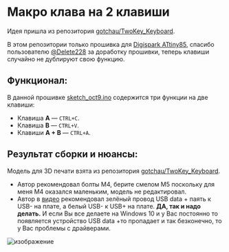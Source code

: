 # Макро клава на 2 клавиши
Идея пришла из репозитория [gotchau/TwoKey_Keyboard](https://github.com/gotchau/TwoKey_Keyboard).

В этом репозитории только прошивка для [Digispark ATtiny85](https://www.ozon.ru/product/kontroller-digispark-attiny85-chernyy-plata-razrabotki-tiny85-attiny85-otladochnyy-modul-663440732/), спасибо пользователю [@Delete228](https://github.com/Delete228) за
доработку прошивки, теперь клавиши случайно не дублируют свою функцию.

## Функционал:
В данной прошивке [sketch_oct9.ino](https://github.com/c7v/two-button-macrokeypad/blob/master/sketch_oct9.ino) содержится три функции на две клавиши:

* Клавиша **A** — `CTRL+C`.
* Клавиша **B** — `CTRL+V`.
* Клавиши **A + B** — `CTRL+A`.

## Результат сборки и нюансы:

Модель для 3D печати взята из репозитория [gotchau/TwoKey_Keyboard](https://github.com/gotchau/TwoKey_Keyboard).

* Автор рекомендовал болты М4, берите смелом М5 поскольку для меня М4 оказался маленьким, модель не редактировал.
* Автор в [видео](https://www.youtube.com/watch?v=BGkTiVP5ryY) рекомендовал зелёный провод USB data + паять к USB- на плате, а белый USB- к USB+ на плате. **ДА, так и надо делать.** И если Вы все делаете на Windows 10 и у Вас постоянно то появляется устройство USB data +то пропадает и так безконечно, то у Вас проблемы с драйверами.

![изображение](https://github.com/c7v/two-button-macrokeypad/assets/50216354/c9e72456-dcc2-4603-926b-f81b50c546d4)

